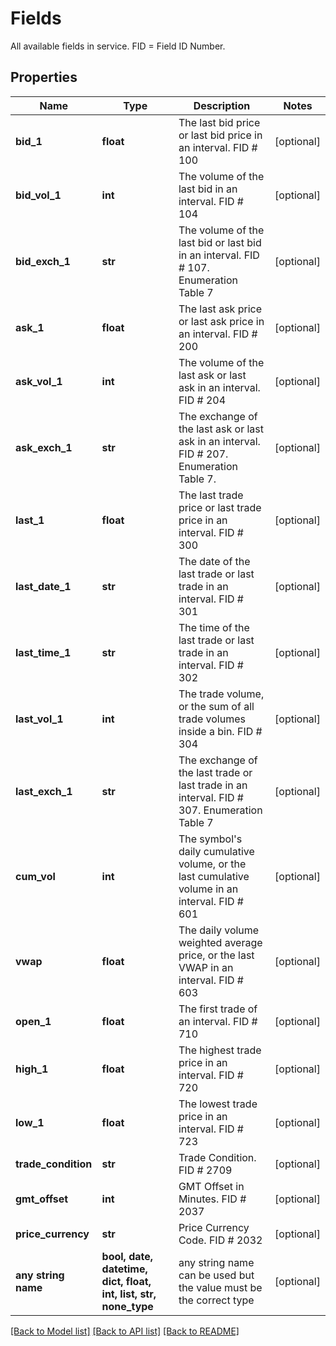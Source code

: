 # Fields

All available fields in service. FID = Field ID Number.

## Properties
Name | Type | Description | Notes
------------ | ------------- | ------------- | -------------
**bid_1** | **float** | The last bid price or last bid price in an interval. FID # 100 | [optional] 
**bid_vol_1** | **int** | The volume of the last bid in an interval. FID # 104 | [optional] 
**bid_exch_1** | **str** | The volume of the last bid or last bid in an interval. FID # 107. Enumeration Table 7 | [optional] 
**ask_1** | **float** | The last ask price or last ask price in an interval. FID # 200 | [optional] 
**ask_vol_1** | **int** | The volume of the last ask or last ask in an interval. FID # 204 | [optional] 
**ask_exch_1** | **str** | The exchange of the last ask or last ask in an interval. FID # 207. Enumeration Table 7. | [optional] 
**last_1** | **float** | The last trade price or last trade price in an interval. FID # 300 | [optional] 
**last_date_1** | **str** | The date of the last trade or last trade in an interval. FID # 301 | [optional] 
**last_time_1** | **str** | The time of the last trade or last trade in an interval. FID # 302 | [optional] 
**last_vol_1** | **int** | The trade volume, or the sum of all trade volumes inside a bin. FID # 304 | [optional] 
**last_exch_1** | **str** | The exchange of the last trade or last trade in an interval. FID # 307. Enumeration Table 7 | [optional] 
**cum_vol** | **int** | The symbol&#39;s daily cumulative volume, or the last cumulative volume in an interval. FID # 601 | [optional] 
**vwap** | **float** | The daily volume weighted average price, or the last VWAP in an interval. FID # 603 | [optional] 
**open_1** | **float** | The first trade of an interval. FID # 710 | [optional] 
**high_1** | **float** | The highest trade price in an interval. FID # 720 | [optional] 
**low_1** | **float** | The lowest trade price in an interval. FID # 723 | [optional] 
**trade_condition** | **str** | Trade Condition. FID # 2709 | [optional] 
**gmt_offset** | **int** | GMT Offset in Minutes. FID # 2037 | [optional] 
**price_currency** | **str** | Price Currency Code. FID # 2032 | [optional] 
**any string name** | **bool, date, datetime, dict, float, int, list, str, none_type** | any string name can be used but the value must be the correct type | [optional]

[[Back to Model list]](../README.md#documentation-for-models) [[Back to API list]](../README.md#documentation-for-api-endpoints) [[Back to README]](../README.md)



